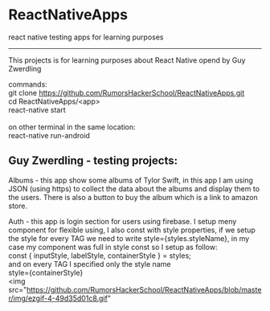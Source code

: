 # ReactNativeApps
react native testing apps for learning purposes 
__________________________________________________

This projects is for learning purposes about React Native
opend by Guy Zwerdling

commands: <br />
git clone https://github.com/RumorsHackerSchool/ReactNativeApps.git <br/>
cd ReactNativeApps/\<app\> <br>
react-native start
<br/>
<br/>
on other terminal in the same location: <br/>
react-native run-android

Guy Zwerdling - testing projects:
-----------------------------------------
Albums - this app show some albums of Tylor Swift, in this app I am using JSON (using https) to collect the data about the albums and display them to the users. There is also a button to buy the album which is a link to amazon store.

Auth - this app is login section for users using firebase. I setup meny component for flexible using, I also const with style properties, if we setup the style for every TAG we need to write style={styles.styleName}, in my case my component was full in style const so I setup as follow:<br>
const { inputStyle, labelStyle, containerStyle } = styles;<br>
and on every TAG I specified only the style name<br>
style={containerStyle}<br>
<img src="https://github.com/RumorsHackerSchool/ReactNativeApps/blob/master/img/ezgif-4-49d35d01c8.gif" 
